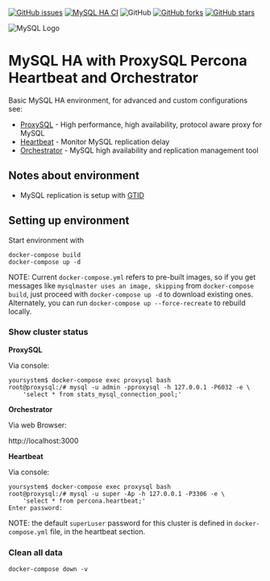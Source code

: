 [![GitHub issues](https://img.shields.io/github/issues/garutilorenzo/mysql-ha-docker)](https://github.com/garutilorenzo/mysql-ha-docker/issues)
[![MySQL HA CI](https://github.com/garutilorenzo/mysql-ha-docker/actions/workflows/ci.yml/badge.svg)](https://github.com/garutilorenzo/mysql-ha-docker/actions/workflows/ci.yml)
![GitHub](https://img.shields.io/github/license/garutilorenzo/mysql-ha-docker)
[![GitHub forks](https://img.shields.io/github/forks/garutilorenzo/mysql-ha-docker)](https://github.com/garutilorenzo/mysql-ha-docker/network)
[![GitHub stars](https://img.shields.io/github/stars/garutilorenzo/mysql-ha-docker)](https://github.com/garutilorenzo/mysql-ha-docker/stargazers)

![MySQL Logo](https://garutilorenzo.github.io/images/mysql.png?)

# MySQL HA with ProxySQL Percona Heartbeat and Orchestrator

Basic MySQL HA environment, for advanced and custom configurations see:

* [ProxySQL](https://github.com/sysown/proxysql/wiki) - High performance, high availability, protocol aware proxy for MySQL
* [Heartbeat](https://www.percona.com/doc/percona-toolkit/LATEST/pt-heartbeat.html) - Monitor MySQL replication delay
* [Orchestrator](https://github.com/github/orchestrator/tree/master/docs) - MySQL high availability and replication management tool

## Notes about environment

* MySQL replication is setup with [GTID](https://dev.mysql.com/doc/refman/5.7/en/replication-gtids.html)

## Setting up environment

Start environment with

```
docker-compose build
docker-compose up -d
```

NOTE: Current `docker-compose.yml` refers to pre-built images, so if you get messages like `mysqlmaster uses an image, skipping` from `docker-compose build`, just proceed with `docker-compose up -d` to download existing ones. Alternately, you can run `docker-compose up --force-recreate` to rebuild locally.

### Show cluster status

**ProxySQL**

Via console:

```
yoursystem$ docker-compose exec proxysql bash
root@proxysql:/# mysql -u admin -pproxysql -h 127.0.0.1 -P6032 -e \
    'select * from stats_mysql_connection_pool;'
```

**Orchestrator**

Via web Browser:

http://localhost:3000

**Heartbeat**

Via console:

```
yoursystem$ docker-compose exec proxysql bash
root@proxysql:/# mysql -u super -Ap -h 127.0.0.1 -P3306 -e \
    'select * from percona.heartbeat;'
Enter password:
```

NOTE: the default `superLuser` password for this cluster is defined in `docker-compose.yml` file, in the heartbeat section.

### Clean all data

```
docker-compose down -v
```
